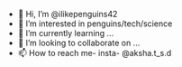 - 👋 Hi, I’m @ilikepenguins42
- 👀 I’m interested in penguins/tech/science
- 🌱 I’m currently learning ...
- 💞️ I’m looking to collaborate on ...
- 📫 How to reach me-
insta- @aksha.t_s.d


<!---
ilikepenguins42/ilikepenguins42 is a ✨ special ✨ repository because its `README.md` (this file) appears on your GitHub profile.
You can click the Preview link to take a look at your changes.
--->
